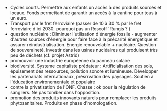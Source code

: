 - Cycles courts. Permettre aux enfants un accès à des produits sourcés et locaux.  Fonds permettant de garantir un accès à la cantine pour tous à un euro.
- Transport par le fret ferroviaire (passer de 10 à 30 %  par le fret ferroviaire d'ici 2030. pourquoi pas un Roscoff 'Rungis  ? )
- question nucléaire  :  Diminuer l'utilisation d'énergie fossile - augmenter d'autres sources d'énergie pour faire face à la précarité énergetique et assurer réindustrialisation. Energie renouvelable + nucléaire. Question de souveraineté. Investir dans les usines nucléaires qui produisent très peu de déchets (cf. projet Astrid)
- promouvoir une industrie européenne du panneau solaire
- biodiversité. Systeme capitaliste prédateur  :  Artificialisation des sols, épuisement des ressources, pollution sonore et lumineuse. Développer les partenariats internationaux, présrrvation des paysages. Soutien à l'éducation environementale et populaire
- contre la privatisation de l'ONF. Chasse  :   ok pour la régulation de sangliers. Ne pas tomber dans l'opposition.
- promotion des produits innovants naturels pour remplacer les produits phytosanitaires. Produits en phase d'homologation. 